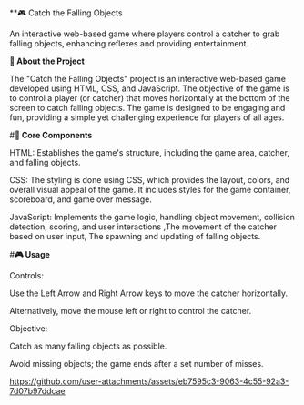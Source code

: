 **🎮 Catch the Falling Objects

An interactive web-based game where players control a catcher to grab falling objects, enhancing reflexes and providing entertainment.






**📖 About the Project**

The "Catch the Falling Objects" project is an interactive web-based game developed using HTML, CSS, and JavaScript. The objective of the game is to control a player (or catcher) that moves horizontally at the bottom of the screen to catch falling objects. The game is designed to be engaging and fun, providing a simple yet challenging experience for players of all ages.






#**🧱 Core Components**

HTML: Establishes the game's structure, including the game area, catcher, and falling objects.

CSS: The styling is done using CSS, which provides the layout, colors, and overall visual appeal of the game. It includes styles for the game container, scoreboard, and game over message.

JavaScript: Implements the game logic, handling object movement, collision detection, scoring, and user interactions ,The movement of the catcher based on user input, The spawning and updating of falling objects.







#**🎮 Usage**

Controls:

Use the Left Arrow and Right Arrow keys to move the catcher horizontally.

Alternatively, move the mouse left or right to control the catcher.

Objective:

Catch as many falling objects as possible.

Avoid missing objects; the game ends after a set number of misses.











https://github.com/user-attachments/assets/eb7595c3-9063-4c55-92a3-7d07b97ddcae

